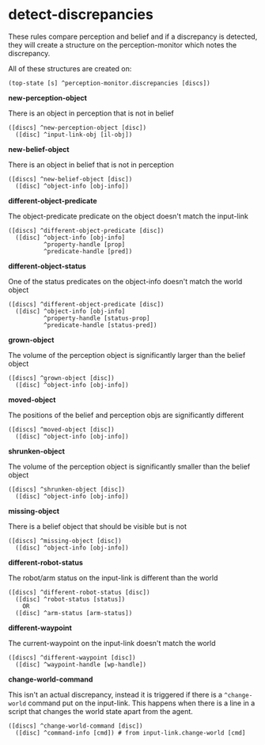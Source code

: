 # detect-discrepancies

These rules compare perception and belief and if a discrepancy is detected, 
they will create a structure on the perception-monitor which notes the discrepancy. 

All of these structures are created on:
```
(top-state [s] ^perception-monitor.discrepancies [discs])
```

**new-perception-object**

There is an object in perception that is not in belief

```
([discs] ^new-perception-object [disc])
  ([disc] ^input-link-obj [il-obj])
```

**new-belief-object**

There is an object in belief that is not in perception

```
([discs] ^new-belief-object [disc])
  ([disc] ^object-info [obj-info])
```

**different-object-predicate**

The object-predicate predicate on the object doesn't match the input-link

```
([discs] ^different-object-predicate [disc])
  ([disc] ^object-info [obj-info]
          ^property-handle [prop]
          ^predicate-handle [pred])
```

**different-object-status**

One of the status predicates on the object-info doesn't match the world object

```
([discs] ^different-object-predicate [disc])
  ([disc] ^object-info [obj-info] 
          ^property-handle [status-prop]
          ^predicate-handle [status-pred])
```

**grown-object**

The volume of the perception object is significantly larger than the belief object

```
([discs] ^grown-object [disc])
  ([disc] ^object-info [obj-info])
```

**moved-object**

The positions of the belief and perception objs are significantly different

```
([discs] ^moved-object [disc])
  ([disc] ^object-info [obj-info])
```

**shrunken-object**

The volume of the perception object is significantly smaller than the belief object

```
([discs] ^shrunken-object [disc])
  ([disc] ^object-info [obj-info])
```

**missing-object**

There is a belief object that should be visible but is not

```
([discs] ^missing-object [disc])
  ([disc] ^object-info [obj-info])
```

**different-robot-status**

The robot/arm status on the input-link is different than the world

```
([discs] ^different-robot-status [disc])
  ([disc] ^robot-status [status])
    OR
  ([disc] ^arm-status [arm-status])
```

**different-waypoint**

The current-waypoint on the input-link doesn't match the world

```
([discs] ^different-waypoint [disc])
  ([disc] ^waypoint-handle [wp-handle])
```


**change-world-command**

This isn't an actual discrepancy, instead it is triggered if there is a `^change-world`
command put on the input-link. This happens when there is a line in a script that 
changes the world state apart from the agent. 

```
([discs] ^change-world-command [disc])
  ([disc] ^command-info [cmd]) # from input-link.change-world [cmd]
```
